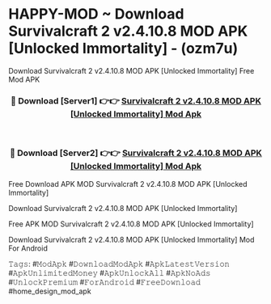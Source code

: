 # HAPPY-MOD ~ Download Survivalcraft 2 v2.4.10.8 MOD APK [Unlocked Immortality] - (ozm7u)
Download Survivalcraft 2 v2.4.10.8 MOD APK [Unlocked Immortality] Free Mod APK

<div align="center">
<h3>🔴 Download [Server1] 👉👉 <a href="https://apk-comot.site?title=Survivalcraft_2_v2.4.10.8_MOD_APK_[Unlocked_Immortality]">Survivalcraft 2 v2.4.10.8 MOD APK [Unlocked Immortality] Mod Apk</a></h3><br>

<h3>🔴 Download [Server2] 👉👉 <a href="https://apk-comot.site?title=Survivalcraft_2_v2.4.10.8_MOD_APK_[Unlocked_Immortality]">Survivalcraft 2 v2.4.10.8 MOD APK [Unlocked Immortality] Mod Apk</a></h3>
</div>


Free Download APK MOD Survivalcraft 2 v2.4.10.8 MOD APK [Unlocked Immortality]

Download Survivalcraft 2 v2.4.10.8 MOD APK [Unlocked Immortality] 

Free APK MOD Survivalcraft 2 v2.4.10.8 MOD APK [Unlocked Immortality] 

Download Survivalcraft 2 v2.4.10.8 MOD APK [Unlocked Immortality] Mod For Android

𝚃𝚊𝚐𝚜: #𝙼𝚘𝚍𝙰𝚙𝚔 #𝙳𝚘𝚠𝚗𝚕𝚘𝚊𝚍𝙼𝚘𝚍𝙰𝚙𝚔 #𝙰𝚙𝚔𝙻𝚊𝚝𝚎𝚜𝚝𝚅𝚎𝚛𝚜𝚒𝚘𝚗 #𝙰𝚙𝚔𝚄𝚗𝚕𝚒𝚖𝚒𝚝𝚎𝚍𝙼𝚘𝚗𝚎𝚢 #𝙰𝚙𝚔𝚄𝚗𝚕𝚘𝚌𝚔𝙰𝚕𝚕 #𝙰𝚙𝚔𝙽𝚘𝙰𝚍𝚜 #𝚄𝚗𝚕𝚘𝚌𝚔𝙿𝚛𝚎𝚖𝚒𝚞𝚖 #𝙵𝚘𝚛𝙰𝚗𝚍𝚛𝚘𝚒𝚍 #𝙵𝚛𝚎𝚎𝙳𝚘𝚠𝚗𝚕𝚘𝚊𝚍 #home_design_mod_apk